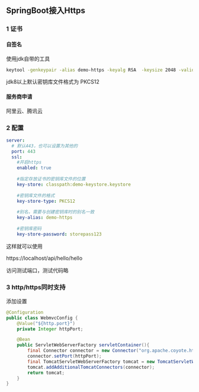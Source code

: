 ## SpringBoot接入Https



### 1 证书

#### 自签名

使用jdk自带的工具

```bash
keytool -genkeypair -alias demo-https -keyalg RSA  -keysize 2048 -validity 365  -keystore ./demo-keystore.keystore -storepass storepass123
```

jdk8以上默认密钥库文件格式为 PKCS12



#### 服务商申请

阿里云、腾讯云



### 2 配置

```yaml
server:
  # 默认443，也可以设置为其他的
  port: 443
  ssl:
	#开启https
    enabled: true
    
    #指定存放证书的密钥库文件的位置
    key-store: classpath:demo-keystore.keystore
    
    #密钥库文件的格式
    key-store-type: PKCS12
    
    #别名，需要与创建密钥库时的别名一致
    key-alias: demo-https
    
    #密钥库密码
    key-store-password: storepass123
```

这样就可以使用

https://localhost/api/hello/hello

访问测试端口，测试代码略



### 3 http/https同时支持

添加设置

```java
@Configuration
public class WebmvcConfig {
    @Value("${http.port}")
    private Integer httpPort;

    @Bean
    public ServletWebServerFactory servletContainer(){
        final Connector connector = new Connector("org.apache.coyote.http11.Http11NioProtocol");
        connector.setPort(httpPort);
        final TomcatServletWebServerFactory tomcat = new TomcatServletWebServerFactory();
        tomcat.addAdditionalTomcatConnectors(connector);
        return tomcat;
    }
}
```

